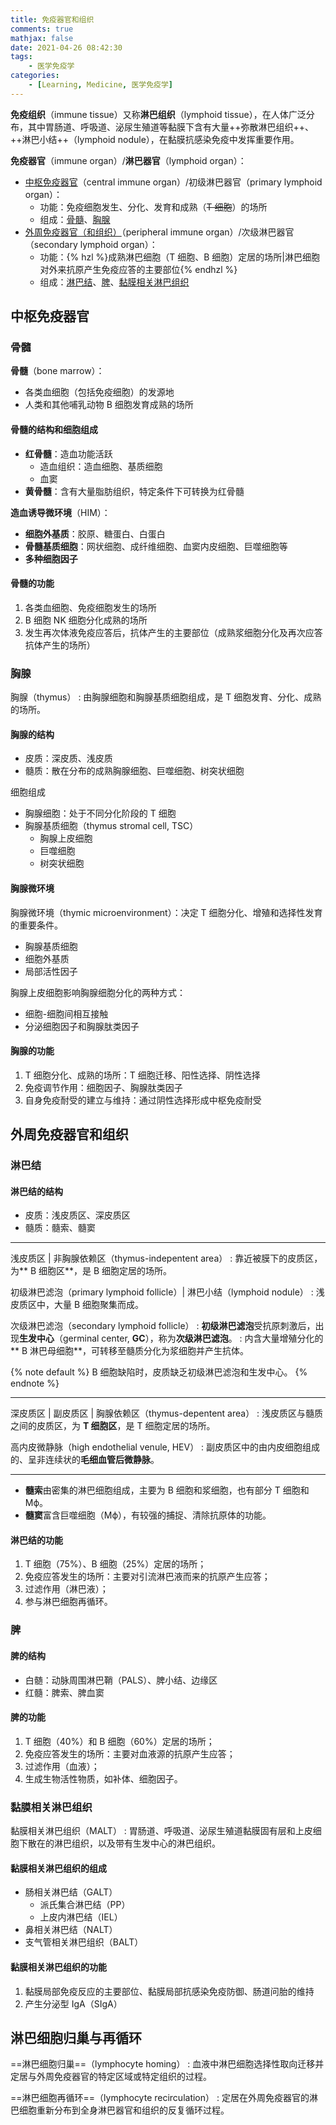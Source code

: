 ```yaml
---
title: 免疫器官和组织
comments: true
mathjax: false
date: 2021-04-26 08:42:30
tags:
    - 医学免疫学
categories:
    - [Learning, Medicine, 医学免疫学]
---
```


**免疫组织**（immune tissue）又称**淋巴组织**（lymphoid tissue），在人体广泛分布，其中胃肠道、呼吸道、泌尿生殖道等黏膜下含有大量++弥散淋巴组织++、++淋巴小结++（lymphoid nodule），在黏膜抗感染免疫中发挥重要作用。

**免疫器官**（immune organ）/**淋巴器官**（lymphoid organ）：
- [中枢免疫器官](#中枢免疫器官)（central immune organ）/初级淋巴器官（primary lymphoid organ）：
    - 功能：免疫细胞发生、分化、发育和成熟（~~T 细胞~~）的场所
    - 组成：[骨髓](#骨髓)、[胸腺](#胸腺)
- [外周免疫器官（和组织）](#外周免疫器官和组织)（peripheral immune organ）/次级淋巴器官（secondary lymphoid organ）：
    - 功能：{% hzl %}成熟淋巴细胞（T 细胞、B 细胞）定居的场所|淋巴细胞对外来抗原产生免疫应答的主要部位{% endhzl %}
    - 组成：[淋巴结](#淋巴结)、[脾](#脾)、[黏膜相关淋巴组织](#黏膜相关淋巴组织)

<!-- more -->

## 中枢免疫器官

### 骨髓

**骨髓**（bone marrow）：
- 各类血细胞（包括免疫细胞）的发源地
- 人类和其他哺乳动物 B 细胞发育成熟的场所

#### 骨髓的结构和细胞组成

- **红骨髓**：造血功能活跃
    - 造血组织：造血细胞、基质细胞
    - 血窦
- **黄骨髓**：含有大量脂肪组织，特定条件下可转换为红骨髓

**造血诱导微环境**（HIM）：
- **细胞外基质**：胶原、糖蛋白、白蛋白
- **骨髓基质细胞**：网状细胞、成纤维细胞、血窦内皮细胞、巨噬细胞等
- **多种细胞因子**

#### 骨髓的功能

1. 各类血细胞、免疫细胞发生的场所
2. B 细胞 NK 细胞分化成熟的场所
3. 发生再次体液免疫应答后，抗体产生的主要部位（成熟浆细胞分化及再次应答抗体产生的场所）

### 胸腺

胸腺（thymus）
: 由胸腺细胞和胸腺基质细胞组成，是 T 细胞发育、分化、成熟的场所。

#### 胸腺的结构

- 皮质：深皮质、浅皮质
- 髓质：散在分布的成熟胸腺细胞、巨噬细胞、树突状细胞

细胞组成
- 胸腺细胞：处于不同分化阶段的 T 细胞
- 胸腺基质细胞（thymus stromal cell, TSC）
    - 胸腺上皮细胞
    - 巨噬细胞
    - 树突状细胞

#### 胸腺微环境

胸腺微环境（thymic microenvironment）：决定 T 细胞分化、增殖和选择性发育的重要条件。
- 胸腺基质细胞
- 细胞外基质
- 局部活性因子

胸腺上皮细胞影响胸腺细胞分化的两种方式：
- 细胞-细胞间相互接触
- 分泌细胞因子和胸腺肽类因子

#### 胸腺的功能

1. T 细胞分化、成熟的场所：T 细胞迁移、阳性选择、阴性选择
2. 免疫调节作用：细胞因子、胸腺肽类因子
3. 自身免疫耐受的建立与维持：通过阴性选择形成中枢免疫耐受

## 外周免疫器官和组织

### 淋巴结

#### 淋巴结的结构

- 皮质：浅皮质区、深皮质区
- 髓质：髓索、髓窦

----------------------------------------------------------------

浅皮质区 | 非胸腺依赖区（thymus-indepentent area）
: 靠近被膜下的皮质区，为** B 细胞区**，是 B 细胞定居的场所。

初级淋巴滤泡（primary lymphoid follicle）| 淋巴小结（lymphoid nodule）
: 浅皮质区中，大量 B 细胞聚集而成。

次级淋巴滤泡（secondary lymphoid follicle）
: **初级淋巴滤泡**受抗原刺激后，出现**生发中心**（germinal center, **GC**），称为**次级淋巴滤泡**。
: 内含大量增殖分化的** B 淋巴母细胞**，可转移至髓质分化为浆细胞并产生抗体。

{% note default %}
B 细胞缺陷时，皮质缺乏初级淋巴滤泡和生发中心。
{% endnote %}

----------------------------------------------------------------

深皮质区 | 副皮质区 | 胸腺依赖区（thymus-depentent area）
: 浅皮质区与髓质之间的皮质区，为 **T 细胞区**，是 T 细胞定居的场所。

高内皮微静脉（high endothelial venule, HEV）
: 副皮质区中的由内皮细胞组成的、呈非连续状的**毛细血管后微静脉**。

----------------------------------------------------------------

- **髓索**由密集的淋巴细胞组成，主要为 B 细胞和浆细胞，也有部分 T 细胞和 Mϕ。
- **髓窦**富含巨噬细胞（Mϕ），有较强的捕捉、清除抗原体的功能。

#### 淋巴结的功能

1. T 细胞（75%）、B 细胞（25%）定居的场所；
2. 免疫应答发生的场所：主要对引流淋巴液而来的抗原产生应答；
3. 过滤作用（淋巴液）；
4. 参与淋巴细胞再循环。

### 脾

#### 脾的结构

- 白髄：动脉周围淋巴鞘（PALS）、脾小结、边缘区
- 红髓：脾索、脾血窦

#### 脾的功能

1. T 细胞（40%）和 B 细胞（60%）定居的场所；
2. 免疫应答发生的场所：主要对血液源的抗原产生应答；
3. 过滤作用（血液）；
4. 生成生物活性物质，如补体、细胞因子。

### 黏膜相关淋巴组织

黏膜相关淋巴组织（MALT）
: 胃肠道、呼吸道、泌尿生殖道黏膜固有层和上皮细胞下散在的淋巴组织，以及带有生发中心的淋巴组织。

#### 黏膜相关淋巴组织的组成

- 肠相关淋巴结（GALT）
    - 派氏集合淋巴结（PP）
    - 上皮内淋巴结（IEL）
- 鼻相关淋巴结（NALT）
- 支气管相关淋巴组织（BALT）

#### 黏膜相关淋巴组织的功能

1. 黏膜局部免疫反应的主要部位、黏膜局部抗感染免疫防御、肠道问胎的维持
2. 产生分泌型 IgA（SIgA）

## 淋巴细胞归巢与再循环

==淋巴细胞归巢==（lymphocyte homing）
: 血液中淋巴细胞选择性取向迁移并定居与外周免疫器官的特定区域或特定组织的过程。

==淋巴细胞再循环==（lymphocyte recirculation）
: 定居在外周免疫器官的淋巴细胞重新分布到全身淋巴器官和组织的反复循环过程。
